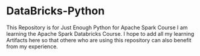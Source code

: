 # DataBricks-Python
This Repository is for Just Enough Python for Apache Spark Course
I am learning the Apache Spark Databricks Course.
I hope to add all my learning Artifacts here so that othere who are using this repository can also benefit from my experience. 
